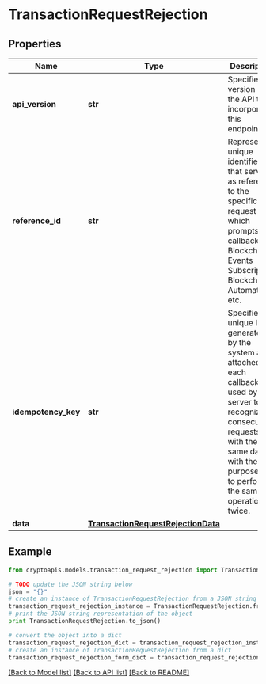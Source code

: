 # TransactionRequestRejection


## Properties
Name | Type | Description | Notes
------------ | ------------- | ------------- | -------------
**api_version** | **str** | Specifies the version of the API that incorporates this endpoint. | 
**reference_id** | **str** | Represents a unique identifier that serves as reference to the specific request which prompts a callback, e.g. Blockchain Events Subscription, Blockchain Automation, etc. | 
**idempotency_key** | **str** | Specifies a unique ID generated by the system and attached to each callback. It is used by the server to recognize consecutive requests with the same data with the purpose not to perform the same operation twice. | 
**data** | [**TransactionRequestRejectionData**](TransactionRequestRejectionData.md) |  | 

## Example

```python
from cryptoapis.models.transaction_request_rejection import TransactionRequestRejection

# TODO update the JSON string below
json = "{}"
# create an instance of TransactionRequestRejection from a JSON string
transaction_request_rejection_instance = TransactionRequestRejection.from_json(json)
# print the JSON string representation of the object
print TransactionRequestRejection.to_json()

# convert the object into a dict
transaction_request_rejection_dict = transaction_request_rejection_instance.to_dict()
# create an instance of TransactionRequestRejection from a dict
transaction_request_rejection_form_dict = transaction_request_rejection.from_dict(transaction_request_rejection_dict)
```
[[Back to Model list]](../README.md#documentation-for-models) [[Back to API list]](../README.md#documentation-for-api-endpoints) [[Back to README]](../README.md)


